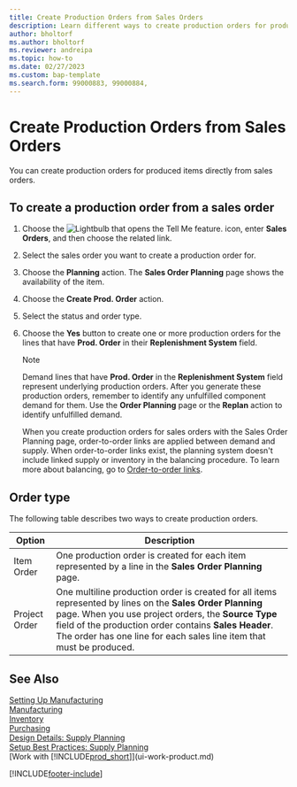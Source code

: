 ```yaml
---
title: Create Production Orders from Sales Orders
description: Learn different ways to create production orders for produced items directly from sales orders.
author: bholtorf
ms.author: bholtorf
ms.reviewer: andreipa
ms.topic: how-to
ms.date: 02/27/2023
ms.custom: bap-template
ms.search.form: 99000883, 99000884,
---
```

# Create Production Orders from Sales Orders

You can create production orders for produced items directly from sales orders.  

## To create a production order from a sales order  

1. Choose the ![Lightbulb that opens the Tell Me feature.](media/ui-search/search_small.png "Tell me what you want to do") icon, enter **Sales Orders**, and then choose the related link.  
2. Select the sales order you want to create a production order for.  
3. Choose the **Planning** action. The **Sales Order Planning** page shows the availability of the item.  
4. Choose the **Create Prod. Order** action.  
5. Select the status and order type.  
6. Choose the **Yes** button to create one or more production orders for the lines that have **Prod. Order** in their **Replenishment System** field.

    > [!NOTE]  
    > Demand lines that have **Prod. Order** in the **Replenishment System** field represent underlying production orders. After you generate these production orders, remember to identify any unfulfilled component demand for them. Use the **Order Planning** page or the **Replan** action to identify unfulfilled demand.
    >
    > When you create production orders for sales orders with the Sales Order Planning page, order-to-order links are applied between demand and supply. When order-to-order links exist, the planning system doesn't include linked supply or inventory in the balancing procedure. To learn more about balancing, go to [Order-to-order links](design-details-central-concepts-of-the-planning-system.md#order-to-order-links).

## Order type  

The following table describes two ways to create production orders.

|Option|Description|
|------|-----------|
|Item Order|One production order is created for each item represented by a line in the **Sales Order Planning** page.|
|Project Order|One multiline production order is created for all items represented by lines on the **Sales Order Planning** page. When you use project orders, the **Source Type** field of the production order contains **Sales Header**. The order has one line for each sales line item that must be produced.|

## See Also  

[Setting Up Manufacturing](production-configure-production-processes.md)  
[Manufacturing](production-manage-manufacturing.md)  
[Inventory](inventory-manage-inventory.md)  
[Purchasing](purchasing-manage-purchasing.md)  
[Design Details: Supply Planning](design-details-supply-planning.md)  
[Setup Best Practices: Supply Planning](setup-best-practices-supply-planning.md)  
[Work with [!INCLUDE[prod_short](includes/prod_short.md)]](ui-work-product.md)


[!INCLUDE[footer-include](includes/footer-banner.md)]
